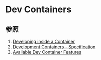# Dev Containers

## 参照

1. [Developing inside a Container](https://code.visualstudio.com/docs/devcontainers/containers)
2. [Development Containers - Specification](https://containers.dev/implementors/features/)
3. [Available Dev Container Features](https://containers.dev/features)
